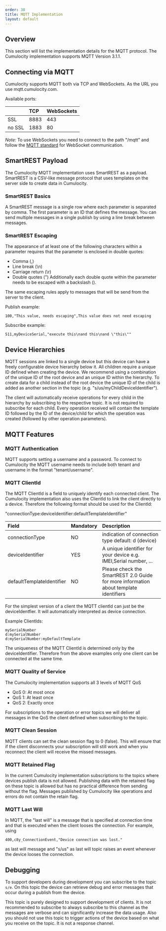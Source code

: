 ```yaml
---
order: 30
title: MQTT Implementation
layout: default
---
```

## Overview

This section will list the implementation details for the MQTT protocol. The Cumulocity implementation supports MQTT Version 3.1.1.

## Connecting via MQTT

Cumulocity supports MQTT both via TCP and WebSockets. As the URL you use mqtt.cumulocity.com.

Available ports:

||TCP|WebSockets|
|:---|:----|:----|
|SSL|8883|443|
|no SSL|1883|80|

_Note:_ To use WebSockets you need to connect to the path "/mqtt" and follow the [MQTT standard](http://docs.oasis-open.org/mqtt/mqtt/v3.1.1/os/mqtt-v3.1.1-os.html#_Toc398718127) for WebSocket communication.

## SmartREST Payload

The Cumulocity MQTT implementation uses SmartREST as a payload. SmartREST is a CSV-like message protocol that uses templates on the server side to create data in Cumulocity.

### SmartREST Basics

A SmartREST message is a single row where each parameter is separated by comma. The first parameter is an ID that defines the message.
You can send multiple messages in a single publish by using a line break between messages.

### SmartREST Escaping

The appearance of at least one of the following characters within a parameter requires that the parameter is enclosed in double quotes:
* Comma (,)
* Line break (\n)
* Carriage return (\r)
* Double quotes (")
Additionally each double quote within the parameter needs to be escaped with a backslash (\).

The same escaping rules apply to messages that will be send from the server to the client.

Publish example:
```
100,"This value, needs escaping",This value does not need escaping
```

Subscribe example:
```
511,myDeviceSerial,"execute this\nand this\nand \"this\""
```

## Device Hierarchies

MQTT sessions are linked to a single device but this device can have a freely configurable device hierarchy below it.
All children require a unique ID defined when creating the device. We recommend using a combination of the unique ID of the root device and an unique ID within the hierarchy.
To create data for a child instead of the root device the unique ID of the child is added as another section in the topic (e.g. "s/us/myChildDeviceIdentifier").

The client will automatically receive operations for every child in the hierarchy by subscribing to the respective topic. It is not required to subscribe for each child.
Every operation received will contain the template ID followed by the ID of the device/child for which the operation was created (followed by other operation parameters).
## MQTT Features

### MQTT Authentication

MQTT supports setting a username and a password. To connect to Cumulocity the MQTT username needs to include both tenant and username in the format "tenant/username".

### MQTT ClientId

The MQTT ClientId is a field to uniquely identify each connected client. The Cumulocity implementation also uses the ClientId to link the client directly to a device. Therefore the following format should be used for the ClientId:

"connectionType:deviceIdentifier:defaultTemplateIdentifier"

|Field|Mandatory|Description|
|:-------|:--------|:--------|
|connectionType|NO|indication of connection type default: d (device)|
|deviceIdentifier|YES|A unique identifier for your device e.g. IMEI,Serial number, ...|
|defaultTemplateIdentifier|NO|Please check the SmartREST 2.0 Guide for more information about template identifiers|

For the simplest version of a client the MQTT clientId can just be the deviceIdentfier. It will automatically interpreted as device connection.

Example ClientIds:
```
mySerialNumber
d:mySerialNumber
d:mySerialNumber:myDefaultTemplate
```
The uniqueness of the MQTT ClientId is determined only by the deviceIdentifier. Therefore from the above examples only one client can be connected at the same time.

### MQTT Quality of Service

The Cumulocity implementation supports all 3 levels of MQTT QoS

* QoS 0: At most once
* QoS 1: At least once
* QoS 2: Exactly once

For subscriptions to the operation or error topics we will deliver all messages in the QoS the client defined when subscribing to the topic.

### MQTT Clean Session

MQTT clients can set the clean session flag to 0 (false). This will ensure that if the client disconnects your subscription will still work and when you reconnect the client will receive the missed messages.

### MQTT Retained Flag

In the current Cumulocity implementation subscriptions to the topics where devices publish data is not allowed. Publishing data with the retained flag on these topic is allowed but has no practical difference from sending without the flag.
Messages published by Cumulocity like operations and errors do not contain the retain flag.

### MQTT Last Will

In MQTT, the "last will" is a message that is specified at connection time and that is executed when the client looses the connection. For example, using

    400,c8y_ConnectionEvent,"Device connection was lost."

as last will message and "s/us" as last will topic raises an event whenever the device looses the connection.

## Debugging

To support developers during development you can subscribe to the topic `s/e`.
On this topic the device can retrieve debug and error messages that occur during a publish from the device.

This topic is purely designed to support development of clients.
It is not recommended to subscribe to always subscribe to this channel as the messages are verbose and can significantly increase the data usage.
Also you should not use this topic to trigger actions of the device based on what you receive on the topic. It is not a response channel.

